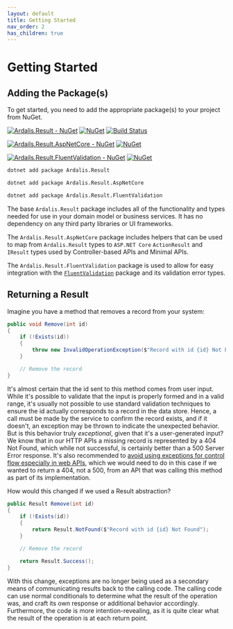 ```yaml
---
layout: default
title: Getting Started
nav_order: 2
has_children: true
---
```


# Getting Started

## Adding the Package(s)

To get started, you need to add the appropriate package(s) to your project from NuGet.

[![Ardalis.Result - NuGet](https://img.shields.io/nuget/v/Ardalis.Result.svg?label=Ardalis.Result%20-%20nuget)](https://www.nuget.org/packages/Ardalis.Result) [![NuGet](https://img.shields.io/nuget/dt/Ardalis.Result.svg)](https://www.nuget.org/packages/Ardalis.Result) [![Build Status](https://github.com/ardalis/Result/workflows/.NET%20Core/badge.svg)](https://github.com/ardalis/Result/actions?query=workflow%3A%22.NET+Core%22)

[![Ardails.Result.AspNetCore - NuGet](https://img.shields.io/nuget/v/Ardalis.Result.AspNetCore.svg?label=Ardalis.Result.AspNetCore%20-%20nuget)](https://www.nuget.org/packages/Ardalis.Result.AspNetCore) [![NuGet](https://img.shields.io/nuget/dt/Ardalis.Result.AspNetCore.svg)](https://www.nuget.org/packages/Ardalis.Result.AspNetCore)

[![Ardails.Result.FluentValidation - NuGet](https://img.shields.io/nuget/v/Ardalis.Result.FluentValidation.svg?label=Ardalis.Result.FluentValidation%20-%20nuget)](https://www.nuget.org/packages/Ardalis.Result.FluentValidation) [![NuGet](https://img.shields.io/nuget/dt/Ardalis.Result.FluentValidation.svg)](https://www.nuget.org/packages/Ardalis.Result.FluentValidation)

```bash
dotnet add package Ardalis.Result
```

```bash
dotnet add package Ardalis.Result.AspNetCore
```

```bash
dotnet add package Ardalis.Result.FluentValidation
```

The base `Ardalis.Result` package includes all of the functionality and types needed for use in your domain model or business services. It has no dependency on any third party libraries or UI frameworks.

The `Ardalis.Result.AspNetCore` package includes helpers that can be used to map from `Ardalis.Result` types to `ASP.NET Core` `ActionResult` and `IResult` types used by Controller-based APIs and Minimal APIs.

The `Ardalis.Result.FluentValidation` package is used to allow for easy integration with the [`FluentValidation`](https://www.nuget.org/packages/FluentValidation) package and its validation error types.

## Returning a Result

Imagine you have a method that removes a record from your system:

```csharp
public void Remove(int id)
{
    if (!Exists(id))
    {
        throw new InvalidOperationException($"Record with id {id} Not Found");
    }

    // Remove the record
}
```

It's almost certain that the id sent to this method comes from user input. While it's possible to validate that the input is properly formed and in a valid range, it's usually not possible to use standard validation techniques to ensure the id actually corresponds to a record in the data store. Hence, a call must be made by the service to confirm the record exists, and if it doesn't, an exception may be thrown to indicate the unexpected behavior. But is this behavior truly *exceptional*, given that it's a user-generated input? We know that in our HTTP APIs a missing record is represented by a 404 Not Found, which while not successful, is certainly better than a 500 Server Error response. It's also recommended to [avoid using exceptions for control flow especially in web APIs](https://ardalis.com/avoid-using-exceptions-determine-api-status/), which we would need to do in this case if we wanted to return a 404, not a 500, from an API that was calling this method as part of its implementation.

How would this changed if we used a Result abstraction?

```csharp
public Result Remove(int id)
{
    if (!Exists(id))
    {
        return Result.NotFound($"Record with id {id} Not Found");
    }

    // Remove the record

    return Result.Success();
}
```

With this change, exceptions are no longer being used as a secondary means of communicating results back to the calling code. The calling code can use normal conditionals to determine what the result of the operation was, and craft its own response or additional behavior accordingly. Furthermore, the code is more intention-revealing, as it is quite clear what the result of the operation is at each return point.
